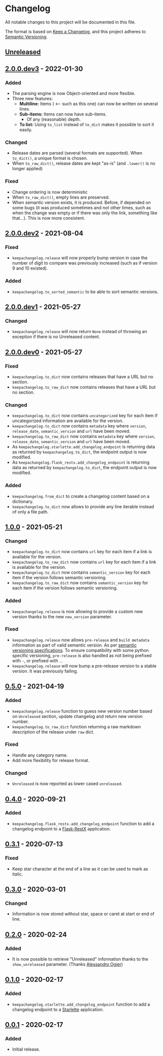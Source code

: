 # Changelog
All notable changes to this project will be documented in this file.

The format is based on [Keep a Changelog](https://keepachangelog.com/en/1.0.0/),
and this project adheres to [Semantic Versioning](https://semver.org/spec/v2.0.0.html).

## [Unreleased]

## [2.0.0.dev3] - 2022-01-30
### Added
- The parsing engine is now Object-oriented and more flexible.
- Three new features:
  - **Multiline:** Items ( <-- such as this one) can now
    be written on several lines.
  - **Sub-items:** Items can now have sub-items.
    - Of any (reasonable) depth.
  - **To list:** Using `to_list` instead of `to_dict` makes it possible to sort it easily.

### Changed
- Release dates are parsed (several formats are supported). 
  When `to_dict()`, a unique format is chosen.
- When `to_raw_dict()`, release dates are kept "as-is" 
  (and `.lower()` is no longer applied)

### Fixed
- Change ordering is now deterministic
- When `to_raw_dict()`, empty lines are preserved.
- When semantic version exists, it is produced. Before, if 
  depended on some bugs (it was produced sometimes and not 
  other times, such as when the change was empty or if there 
  was only the link, something like that...). 
  This is now more consistent.

## [2.0.0.dev2] - 2021-08-04
### Fixed
- `keepachangelog.release` will now properly bump version in case the number of digit to compare was previously increased (such as if version 9 and 10 existed).

### Added
- `keepachangelog.to_sorted_semantic` to be able to sort semantic versions.

## [2.0.0.dev1] - 2021-05-27
### Changed
- `keepachangelog.release` will now return `None` instead of throwing an exception if there is no Unreleased content.

## [2.0.0.dev0] - 2021-05-27
### Fixed
- `keepachangelog.to_dict` now contains releases that have a URL but no section.
- `keepachangelog.to_raw_dict` now contains releases that have a URL but no section.

### Changed
- `keepachangelog.to_dict` now contains `uncategorized` key for each item if uncategorized information are available for the version.
- `keepachangelog.to_dict` now contains `metadata` key where `version`, `release_date`, `semantic_version` and `url` have been moved.
- `keepachangelog.to_raw_dict` now contains `metadata` key where `version`, `release_date`, `semantic_version` and `url` have been moved.
- As `keepachangelog.starlette.add_changelog_endpoint` is returning data as returned by `keepachangelog.to_dict`, the endpoint output is now modified.
- As `keepachangelog.flask_restx.add_changelog_endpoint` is returning data as returned by `keepachangelog.to_dict`, the endpoint output is now modified.

### Added
- `keepachangelog.from_dict` to create a changelog content based on a dictionary.
- `keepachangelog.to_dict` now allows to provide any line iterable instead of only a file path.

## [1.0.0] - 2021-05-21
### Changed
- `keepachangelog.to_dict` now contains `url` key for each item if a link is available for the version.
- `keepachangelog.to_raw_dict` now contains `url` key for each item if a link is available for the version.
- `keepachangelog.to_dict` now contains `semantic_version` key for each item if the version follows semantic versioning.
- `keepachangelog.to_raw_dict` now contains `semantic_version` key for each item if the version follows semantic versioning.

### Added
- `keepachangelog.release` is now allowing to provide a custom new version thanks to the new `new_version` parameter.

### Fixed
- `keepachangelog.release` now allows `pre-release` and `build metadata` information as part of valid semantic version. As per [semantic versioning specifications](https://semver.org). 
  To ensure compatibility with some python specific versioning, `pre-release` is also handled as not being prefixed with `-`, or prefixed with `.`.
- `keepachangelog.release` will now bump a pre-release version to a stable version. It was previously failing.

## [0.5.0] - 2021-04-19
### Added
- `keepachangelog.release` function to guess new version number based on `Unreleased` section, update changelog and return new version number.
- `keepachangelog.to_raw_dict` function returning a raw markdown description of the release under `raw` dict.

### Fixed
- Handle any category name.
- Add more flexibility for release format.

### Changed
- `Unreleased` is now reported as lower cased `unreleased`.

## [0.4.0] - 2020-09-21
### Added
- `keepachangelog.flask_restx.add_changelog_endpoint` function to add a changelog endpoint to a [Flask-RestX](https://flask-restx.readthedocs.io/en/latest/) application.

## [0.3.1] - 2020-07-13
### Fixed
- Keep star character at the end of a line as it can be used to mark as italic.

## [0.3.0] - 2020-03-01
### Changed
- Information is now stored without star, space or caret at start or end of line.

## [0.2.0] - 2020-02-24
### Added
- It is now possible to retrieve "Unreleased" information thanks to the `show_unreleased` parameter. (Thanks [Alessandro Ogier](https://github.com/aogier))

## [0.1.0] - 2020-02-17
### Added
- `keepachangelog.starlette.add_changelog_endpoint` function to add a changelog endpoint to a [Starlette](https://www.starlette.io) application.

## [0.0.1] - 2020-02-17
### Added
- Initial release.

[Unreleased]: https://github.com/Colin-b/keepachangelog/compare/v2.0.0.dev3...HEAD
[2.0.0.dev3]: https://github.com/Colin-b/keepachangelog/compare/v2.0.0.dev2...v2.0.0.dev3
[2.0.0.dev2]: https://github.com/Colin-b/keepachangelog/compare/v2.0.0.dev1...v2.0.0.dev2
[2.0.0.dev1]: https://github.com/Colin-b/keepachangelog/compare/v2.0.0.dev0...v2.0.0.dev1
[2.0.0.dev0]: https://github.com/Colin-b/keepachangelog/compare/v1.0.0...v2.0.0.dev0
[1.0.0]: https://github.com/Colin-b/keepachangelog/compare/v0.5.0...v1.0.0
[0.5.0]: https://github.com/Colin-b/keepachangelog/compare/v0.4.0...v0.5.0
[0.4.0]: https://github.com/Colin-b/keepachangelog/compare/v0.3.1...v0.4.0
[0.3.1]: https://github.com/Colin-b/keepachangelog/compare/v0.3.0...v0.3.1
[0.3.0]: https://github.com/Colin-b/keepachangelog/compare/v0.2.0...v0.3.0
[0.2.0]: https://github.com/Colin-b/keepachangelog/compare/v0.1.0...v0.2.0
[0.1.0]: https://github.com/Colin-b/keepachangelog/compare/v0.0.1...v0.1.0
[0.0.1]: https://github.com/Colin-b/keepachangelog/releases/tag/v0.0.1
